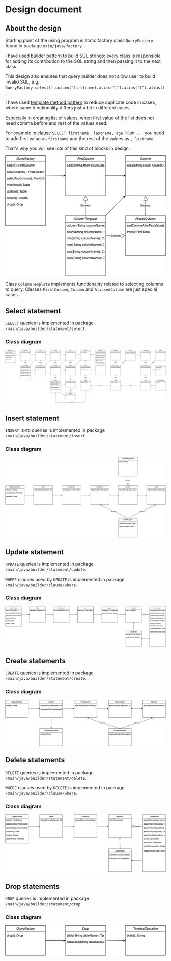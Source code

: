 # Design document

## About the design

Starting point of the using program is static factory class `QueryFactory` found in package `main/java/factory`. 

I have used [builder pattern](https://en.wikipedia.org/wiki/Builder_pattern) to build SQL strings: every class is responsible for adding its contribution to the SQL string and then passing it to the next class.

This design also ensures that query builder does not allow user to build invalid SQL, e.g. `QueryFactory.select().column("firstname).alias("f").alias("f").alias() ...`.  

I have used [template method pattern](https://en.wikipedia.org/wiki/Template_method_pattern) to reduce duplicate code in cases, where same functionality differs just a bit in different cases.

Especially in creating list of values, when first value of the list does not need comma before and rest of the values need.

For example in clause `SELECT firstname, lastname, age FROM ...` you need to add first value as `firstname` and the rest of the values as `, lastname`.

That's why you will see lots of this kind of blocks in design:

![Select_class_diagram](https://github.com/MiguelSombrero/sql-query-builder/blob/develop/docs/select-only-columns-class-diagram.jpg)

Class `ColumnTemplate` implements functionality related to selecting columns to query. Classes `FirstColumn`, `Column` and `AliasedColumn` are just special cases.

## Select statement

`SELECT` queries is implemented in package `/main/java/builder/statement/select`. 

### Class diagram

![Select_class_diagram](https://github.com/MiguelSombrero/sql-query-builder/blob/develop/docs/select-class-diagram.jpg)

## Insert statement

`INSERT INTO` queries is implemented in package `/main/java/builder/statement/insert`.

### Class diagram

![Insert_class_diagram](https://github.com/MiguelSombrero/sql-query-builder/blob/develop/docs/insert-class-diagram.jpg)

## Update statement

`UPDATE` queries is implemented in package `/main/java/builder/statement/update`.

`WHERE` clauses used by `UPDATE` is implemented in package `/main/java/builder/clause/where`.

### Class diagram

![Update_class_diagram](https://github.com/MiguelSombrero/sql-query-builder/blob/develop/docs/update-class-diagram.jpg)

## Create statements

`CREATE` queries is implemented in package `/main/java/builder/statement/create`.

### Class diagram

![Create_class_diagram](https://github.com/MiguelSombrero/sql-query-builder/blob/develop/docs/create-class-diagram.jpg)

## Delete statements

`DELETE` queries is implemented in package `/main/java/builder/statement/delete`.

`WHERE` clauses used by `DELETE` is implemented in package `/main/java/builder/clause/where`.

### Class diagram

![Delete_class_diagram](https://github.com/MiguelSombrero/sql-query-builder/blob/develop/docs/delete-class-diagram.jpg)

## Drop statements

`DROP` queries is implemented in package `/main/java/builder/statement/drop`.

### Class diagram

![Drop_class_diagram](https://github.com/MiguelSombrero/sql-query-builder/blob/develop/docs/drop-class-diagram.jpg)

